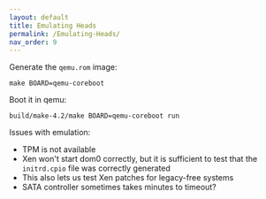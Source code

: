 ```yaml
---
layout: default
title: Emulating Heads
permalink: /Emulating-Heads/
nav_order: 9
---
```


Generate the `qemu.rom` image:

```
make BOARD=qemu-coreboot
```

Boot it in qemu:

```
build/make-4.2/make BOARD=qemu-coreboot run
```

Issues with emulation:
* TPM is not available
* Xen won't start dom0 correctly, but it is sufficient to test that the `initrd.cpio` file was correctly generated
* This also lets us test Xen patches for legacy-free systems
* SATA controller sometimes takes minutes to timeout?
